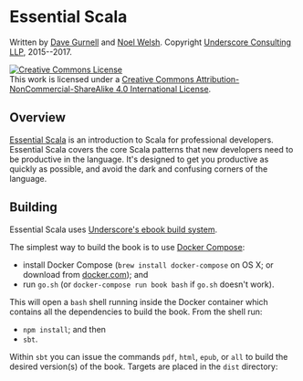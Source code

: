 # Essential Scala

Written by [Dave Gurnell](http://twitter.com/davegurnell) and
[Noel Welsh](http://twitter.com/noelwelsh).
Copyright [Underscore Consulting LLP](http://underscore.io), 2015--2017.

<a rel="license" href="http://creativecommons.org/licenses/by-nc-sa/4.0/"><img alt="Creative Commons License" style="border-width:0" src="https://i.creativecommons.org/l/by-nc-sa/4.0/88x31.png" /></a><br />This work is licensed under a <a rel="license" href="http://creativecommons.org/licenses/by-nc-sa/4.0/">Creative Commons Attribution-NonCommercial-ShareAlike 4.0 International License</a>.

## Overview

[Essential Scala][essential-scala] is an introduction to Scala for professional developers.
Essential Scala covers the core Scala patterns that new developers need to be productive in the language.
It's designed to get you productive as quickly as possible, and avoid the dark and confusing corners of the language.


## Building

Essential Scala uses [Underscore's ebook build system][ebook-template].

The simplest way to build the book is to use [Docker Compose](http://docker.com):

- install Docker Compose (`brew install docker-compose` on OS X; or download from [docker.com](http://docker.com/)); and
- run `go.sh` (or `docker-compose run book bash` if `go.sh` doesn't work).

This will open a `bash` shell running inside the Docker container which contains all the dependencies to build the book. From the shell run:

- `npm install`; and then
- `sbt`.

Within `sbt` you can issue the commands `pdf`, `html`, `epub`, or `all` to build the desired version(s) of the book. Targets are placed in the `dist` directory:

[ebook-template]: https://github.com/underscoreio/underscore-ebook-template
[essential-scala]: http://underscore.io/books/essential-scala/
